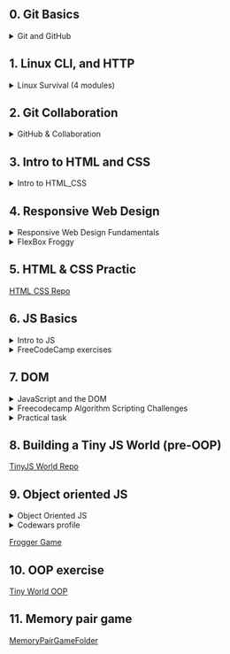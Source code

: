 ## 0. Git Basics
<details>
<summary>Git and GitHub</summary>

![](task_Git_Basics/VCG.png)

</details>


## 1. Linux CLI, and HTTP
<details>
<summary>Linux Survival (4 modules)</summary>

![](taskLinuxCli/quiz1.png)
![](taskLinuxCli/quiz2.png)
![](taskLinuxCli/quiz3.png)
![](taskLinuxCli/quiz4.png)
![](taskLinuxCli/learnTheCommandLine.png)

</details>

## 2. Git Collaboration
<details>
<summary>GitHub & Collaboration</summary>

![](taskGitCollaborations/GitHub_Collaboration2.png)

</details>

## 3. Intro to HTML and CSS

<details>
<summary>Intro to HTML_CSS</summary>

![](taskHtmlCssIntro/IntroHtmlCss2.png)
![](taskHtmlCssIntro/HTML_academy.png)

</details>

## 4. Responsive Web Design
<details>
<summary>Responsive Web Design Fundamentals</summary>

![](taskResponsiveWebDesign/Resp_Web_Desigh2.png)
</details>

<details>
<summary>FlexBox Froggy</summary>

![](taskResponsiveWebDesign/FlexboxFroggy.png)
</details>

## 5. HTML & CSS Practic

[HTML CSS Repo](https://github.com/kottans/frontend-2021-homeworks/tree/main/submissions/evgeniy24/html-css-popup-demo)


## 6. JS Basics


<details>
<summary>Intro to JS</summary>

![](taskJavaScriptBasics/IntroToJS.jpg)

</details>

<details>
<summary>FreeCodeCamp exercises</summary>

![](taskJavaScriptBasics/JavaScriptBasics.jpg)

</details>


## 7. DOM

<details>
<summary>JavaScript and the DOM</summary>

![](task_JS_DOM/task_js_dom.jpg)

</details>

<details>
<summary>Freecodecamp Algorithm Scripting Challenges</summary>

![](task_JS_DOM/freecodecamp_Algorithm_Scripting_Challenges.jpg)

</details>

<details>
<summary>Practical task</summary>

[Practical task Repo](https://github.com/kottans/frontend-2021-homeworks/tree/main/submissions/evgeniy24/js-dom)

</details>

## 8. Building a Tiny JS World (pre-OOP)

[TinyJS World Repo](https://github.com/kottans/frontend-2021-homeworks/tree/main/submissions/evgeniy24/a-tiny-JS-world)

## 9. Object oriented JS

<details>
<summary>Object Oriented JS</summary>

![](taskJsOOP/Object_Oriented_JavaScript.png)

</details>

<details>
<summary>Codewars profile</summary>

[CodeWars Profile](https://www.codewars.com/users/Evgeniy241984)

</details>

[Frogger Game](https://github.com/kottans/frontend-2021-homeworks/tree/main/submissions/evgeniy24/object-oriented-frogger-game)


## 10. OOP exercise

[Tiny World OOP](https://github.com/kottans/frontend-2021-homeworks/tree/main/submissions/evgeniy24/a-tiny-JS-world)


## 11. Memory pair game

[MemoryPairGameFolder](https://github.com/kottans/frontend-2021-homeworks/tree/main/submissions/evgeniy24/memory-pair-game)
